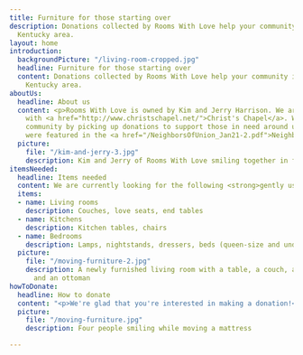 ```yaml
---
title: Furniture for those starting over
description: Donations collected by Rooms With Love help your community in the Northern
  Kentucky area.
layout: home
introduction:
  backgroundPicture: "/living-room-cropped.jpg"
  headline: Furniture for those starting over
  content: Donations collected by Rooms With Love help your community in the Northern
    Kentucky area.
aboutUs:
  headline: About us
  content: <p>Rooms With Love is owned by Kim and Jerry Harrison. We are associated
    with <a href="http://www.christschapel.net/">Christ's Chapel</a>. We serve the
    community by picking up donations to support those in need around us.</p> <p>We
    were featured in the <a href="/NeighborsOfUnion_Jan21-2.pdf">Neighbors of Union</a>.</p>
  picture:
    file: "/kim-and-jerry-3.jpg"
    description: Kim and Jerry of Rooms With Love smiling together in front of a storage unit
itemsNeeded:
  headline: Items needed
  content: We are currently looking for the following <strong>gently used</strong> items.
  items:
  - name: Living rooms
    description: Couches, love seats, end tables
  - name: Kitchens
    description: Kitchen tables, chairs
  - name: Bedrooms
    description: Lamps, nightstands, dressers, beds (queen-size and under)
  picture:
    file: "/moving-furniture-2.jpg"
    description: A newly furnished living room with a table, a couch, a love seat,
      and an ottoman
howToDonate:
  headline: How to donate
  content: "<p>We're glad that you're interested in making a donation!</p> <p>We ask that you also consider making a <strong>monetary donation of $25</strong> to help us continue to provide this service for our community.</p><p>Please contact us to arrange a pickup!</p>"
  picture:
    file: "/moving-furniture.jpg"
    description: Four people smiling while moving a mattress

---
```

